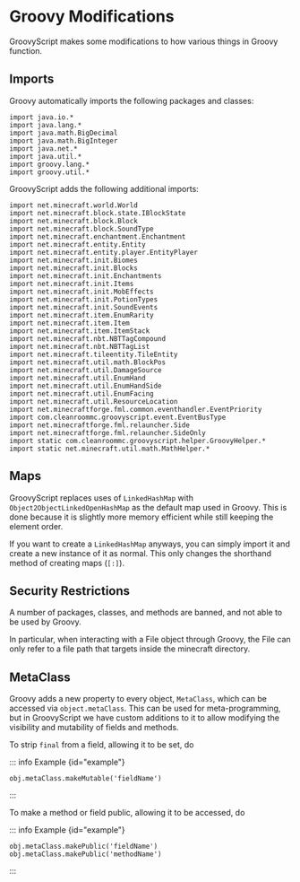 
# Groovy Modifications

GroovyScript makes some modifications to how various things in Groovy function.


## Imports


Groovy automatically imports the following packages and classes:

```groovy:no-line-numbers
import java.io.*
import java.lang.*
import java.math.BigDecimal
import java.math.BigInteger
import java.net.*
import java.util.*
import groovy.lang.*
import groovy.util.*
```

GroovyScript adds the following additional imports:

```groovy:no-line-numbers
import net.minecraft.world.World
import net.minecraft.block.state.IBlockState
import net.minecraft.block.Block
import net.minecraft.block.SoundType
import net.minecraft.enchantment.Enchantment
import net.minecraft.entity.Entity
import net.minecraft.entity.player.EntityPlayer
import net.minecraft.init.Biomes
import net.minecraft.init.Blocks
import net.minecraft.init.Enchantments
import net.minecraft.init.Items
import net.minecraft.init.MobEffects
import net.minecraft.init.PotionTypes
import net.minecraft.init.SoundEvents
import net.minecraft.item.EnumRarity
import net.minecraft.item.Item
import net.minecraft.item.ItemStack
import net.minecraft.nbt.NBTTagCompound
import net.minecraft.nbt.NBTTagList
import net.minecraft.tileentity.TileEntity
import net.minecraft.util.math.BlockPos
import net.minecraft.util.DamageSource
import net.minecraft.util.EnumHand
import net.minecraft.util.EnumHandSide
import net.minecraft.util.EnumFacing
import net.minecraft.util.ResourceLocation
import net.minecraftforge.fml.common.eventhandler.EventPriority
import com.cleanroommc.groovyscript.event.EventBusType
import net.minecraftforge.fml.relauncher.Side
import net.minecraftforge.fml.relauncher.SideOnly
import static com.cleanroommc.groovyscript.helper.GroovyHelper.*
import static net.minecraft.util.math.MathHelper.*
```

## Maps


GroovyScript replaces uses of `LinkedHashMap` with `Object2ObjectLinkedOpenHashMap` as the default map used in Groovy.
This is done because it is slightly more memory efficient while still keeping the element order.

If you want to create a `LinkedHashMap` anyways, you can simply import it and create a new instance of it as normal.
This only changes the shorthand method of creating maps (`[:]`).


## Security Restrictions


A number of packages, classes, and methods are banned, and not able to be used by Groovy.

In particular, when interacting with a File object through Groovy,
the File can only refer to a file path that targets inside the minecraft directory.


## MetaClass


Groovy adds a new property to every object, `MetaClass`, which can be accessed via `object.metaClass`.
This can be used for meta-programming, but in GroovyScript we have custom additions to it
to allow modifying the visibility and mutability of fields and methods.

To strip `final` from a field, allowing it to be set, do

::: info Example {id="example"}

```groovy:no-line-numbers
obj.metaClass.makeMutable('fieldName')
```

:::

To make a method or field public, allowing it to be accessed, do

::: info Example {id="example"}

```groovy:no-line-numbers
obj.metaClass.makePublic('fieldName')
obj.metaClass.makePublic('methodName')
```

:::
